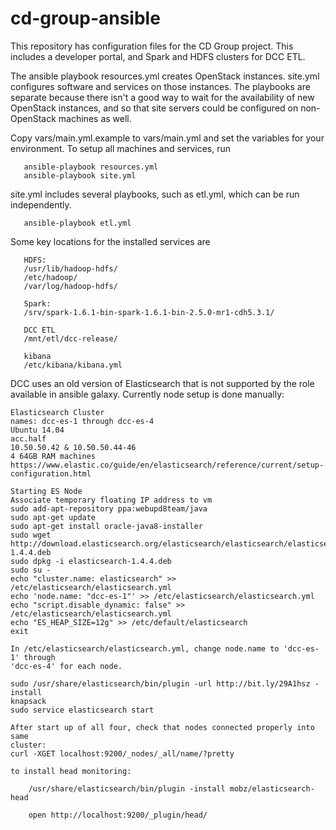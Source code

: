 # cd-group-ansible
This repository has configuration files for the CD Group project.  This
includes a developer portal, and Spark and HDFS clusters for DCC ETL.

The ansible playbook resources.yml creates OpenStack instances.  site.yml configures software and
services on those instances. The playbooks are separate because there isn't a
good way to wait for the availability of new OpenStack instances, and so that
site servers could be configured on non-OpenStack machines as well. 

Copy vars/main.yml.example to vars/main.yml and set the variables for your
environment.  To setup all machines and services, run

```
   ansible-playbook resources.yml
   ansible-playbook site.yml
```
site.yml includes several playbooks, such as etl.yml, which can be run
independently.
```
   ansible-playbook etl.yml
```
Some key locations for the installed services are
```
   HDFS:
   /usr/lib/hadoop-hdfs/
   /etc/hadoop/
   /var/log/hadoop-hdfs/

   Spark:
   /srv/spark-1.6.1-bin-spark-1.6.1-bin-2.5.0-mr1-cdh5.3.1/

   DCC ETL
   /mnt/etl/dcc-release/

   kibana
   /etc/kibana/kibana.yml

```
DCC uses an old version of Elasticsearch that is not supported by the role
available in ansible galaxy.  Currently node setup is done manually:
```
Elasticsearch Cluster
names: dcc-es-1 through dcc-es-4
Ubuntu 14.04
acc.half
10.50.50.42 & 10.50.50.44-46
4 64GB RAM machines
https://www.elastic.co/guide/en/elasticsearch/reference/current/setup-configuration.html

Starting ES Node
Associate temporary floating IP address to vm
sudo add-apt-repository ppa:webupd8team/java
sudo apt-get update
sudo apt-get install oracle-java8-installer
sudo wget
http://download.elasticsearch.org/elasticsearch/elasticsearch/elasticsearch-1.4.4.deb
sudo dpkg -i elasticsearch-1.4.4.deb
sudo su -
echo "cluster.name: elasticsearch" >> /etc/elasticsearch/elasticsearch.yml
echo 'node.name: "dcc-es-1"' >> /etc/elasticsearch/elasticsearch.yml
echo "script.disable_dynamic: false" >> /etc/elasticsearch/elasticsearch.yml
echo "ES_HEAP_SIZE=12g" >> /etc/default/elasticsearch
exit

In /etc/elasticsearch/elasticsearch.yml, change node.name to 'dcc-es-1' through
'dcc-es-4' for each node.

sudo /usr/share/elasticsearch/bin/plugin -url http://bit.ly/29A1hsz -install
knapsack
sudo service elasticsearch start

After start up of all four, check that nodes connected properly into same
cluster:
curl -XGET localhost:9200/_nodes/_all/name/?pretty

to install head monitoring:

    /usr/share/elasticsearch/bin/plugin -install mobz/elasticsearch-head

    open http://localhost:9200/_plugin/head/
```
